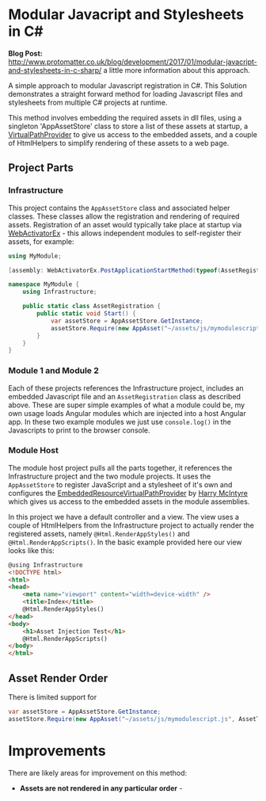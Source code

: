﻿# Modular Javacript and Stylesheets in C# #

**Blog Post:** http://www.protomatter.co.uk/blog/development/2017/01/modular-javacript-and-stylesheets-in-c-sharp/ 
a little more information about this approach.

A simple approach to modular Javascript registration in C#. This Solution demonstrates a straight forward 
method for loading Javascript files and stylesheets from multiple C# projects at runtime.

This method involves embedding the required assets in dll files, using a singleton 'AppAssetStore' class 
to store a list of these assets at startup, a [VirtualPathProvider](https://msdn.microsoft.com/en-us/library/system.web.hosting.virtualpathprovider(v=vs.110).aspx) to give us access to the embedded assets,
and a couple of HtmlHelpers to simplify rendering of these assets to a web page.

## Project Parts
### Infrastructure
This project contains the `AppAssetStore` class and associated helper classes. These classes allow the
registration and rendering of required assets. Registration of an asset would typically take place at startup 
via [WebActivatorEx](https://www.nuget.org/packages/WebActivatorEx/) - this allows independent modules to 
self-register their assets, for example:

```csharp
using MyModule;

[assembly: WebActivatorEx.PostApplicationStartMethod(typeof(AssetRegistration), "Start")]

namespace MyModule {
    using Infrastructure;

    public static class AssetRegistration {
        public static void Start() {
            var assetStore = AppAssetStore.GetInstance;
            assetStore.Require(new AppAsset("~/assets/js/mymodulescript.js", AssetType.ScriptFile), false);
        }
    }
}
```

### Module 1 and Module 2
Each of these projects references the Infrastructure project, includes an embedded Javascript file 
and an `AssetRegistration` class as described above. These are super simple examples of what a module could be, 
my own usage loads Angular modules which are injected into a host Angular app. In these two example modules we
just use `console.log()` in the Javascripts to print to the browser console.


### Module Host
The module host project pulls all the parts together, it references the Infrastructure project and the two 
module projects. It uses the `AppAssetStore` to register JavaScript and a stylesheet of it's own and 
configures the [EmbeddedResourceVirtualPathProvider](https://www.nuget.org/packages/EmbeddedResourceVirtualPathProvider) 
by [Harry McIntyre](http://www.adverseconditionals.com/) which gives us access to the embedded assets in the
module assemblies.

In this project we have a default controller and a view. The view uses a couple of HtmlHelpers from the 
Infrastructure project to actually render the registered assets, namely `@Html.RenderAppStyles()` and `@Html.RenderAppScripts()`. 
In the basic example provided here our view looks like this: 

```html
@using Infrastructure
<!DOCTYPE html>
<html>
<head>
    <meta name="viewport" content="width=device-width" />
    <title>Index</title>
    @Html.RenderAppStyles()
</head>
<body>
    <h1>Asset Injection Test</h1>
    @Html.RenderAppScripts()
</body>
</html>
```

## Asset Render Order
There is limited support for 
```csharp
var assetStore = AppAssetStore.GetInstance;
assetStore.Require(new AppAsset("~/assets/js/mymodulescript.js", AssetType.ScriptFile), false);
```

# Improvements
There are likely areas for improvement on this method:

* **Assets are not rendered in any particular order** - 